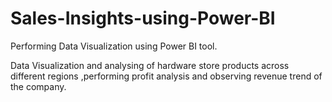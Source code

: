 # Sales-Insights-using-Power-BI

Performing Data Visualization using Power BI tool.

Data Visualization and analysing of hardware store products across different regions ,performing profit analysis and observing revenue trend of the company.
